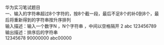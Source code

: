华为实习笔试题目  
一、输入的字符串超过8个字符的，按8个截一段，最后不足8个的补0到8个，最后将重新得到的字符串按升序排列  
输入描述：输入一个数字N ，N个字符串 ，中间以空格隔开
2  abc 123456789   
输出描述：排序后的字符串  
12345678 90000000 abc00000  
